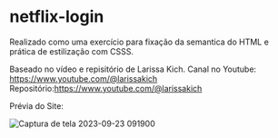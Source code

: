 # netflix-login

Realizado como uma exercício para fixação da semantica do HTML e prática de estilização com CSSS.

Baseado no vídeo e repisitório de Larissa Kich.
Canal no Youtube: https://www.youtube.com/@larissakich
Repositório:https://www.youtube.com/@larissakich

Prévia do Site:

![Captura de tela 2023-09-23 091900](https://github.com/michaelssilva/netflix-login/assets/80490622/ef27ce3e-2fb7-482c-9769-84473cecf800)
